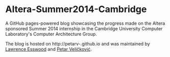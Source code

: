 Altera-Summer2014-Cambridge
===========================

A GitHub pages-powered blog showcasing the progress made on the Altera sponsored Summer 2014 internship in the Cambridge University Computer Laboratory's Computer Architecture Group.

The blog is hosted on http://petarv-.github.io and was maintained by [Lawrence Esswood](https://github.com/LawrenceEsswood) and [Petar Veličković](https://github.com/PetarV-).

